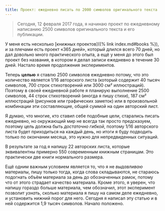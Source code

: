 ```yaml
---
title: Проект: ежедневно писать по 2000 символов оригинального текста
---
```


> Сегодня, 12 февраля 2017 года, я начинаю проект по ежедневному
> написанию 2500 символов оригинального текста и его публикации.

У меня есть несколько [книжных проектов]({% link index.md#books %}), и
за плечами есть проект «365 дней», который длился всего 70 дней, но
дал довольно много практического опыта, а ещё у меня до этого был
проект без названия, в котором я делал записи ежедневно в течение 30
дней.  Настало время продолжения экспериментов.

Теперь **целью** я ставлю 2500 символов ежедневно потому, что это
количество является 1/16 авторского листа (который содержит 40 тысяч
символов, 700 строк стихотворений или 3000 см² иллюстраций).  Поэтому
в своей ежедневной работе я планирую выполнение 2500 символов, 44
строк стихотворений (иногда я пишу стихи), 187 см² иллюстраций
(рисунков или графических заметок) или в произвольной комбинации эти
составляющие, общей суммой на один авторский лист.

Я думаю, что многие, кто ставил себе подобные цели, старались писать
ежедневно, но окружающий мир не всегда так просто предсказуем, поэтому
цель должна быть *достаточно гибкой*, поэтому 1/16 авторского листа
будет приходиться на каждый день, но итоги я буду подводить только по
окончании месяца, это нужно для непредвиденных ситуаций.

В результате за год я напишу 22 авторских листа, которые эквивалентны
примерно 550 современным книжным страницам.  Это практически две книги
нормального размера.

Ещё одним важным условием является то, что я не *выдавливаю*
материалы, пишу только тогда, когда слова складываются, не стараюсь
подогнать объём материала за день до обозначенных рамок, потому что
от этого страдает качество материала.  Кроме этого, я уверен, что
напишу гораздо больше материала, чем обозначил, этот эксперимент
позволит *узнать*, сколько материала я пишу на самом деле ежедневно, и
установить нижний порог для него.  Сегодня я написал эту статью и в
ней содержится 1,9 тысяч символов.  Начало положено.

